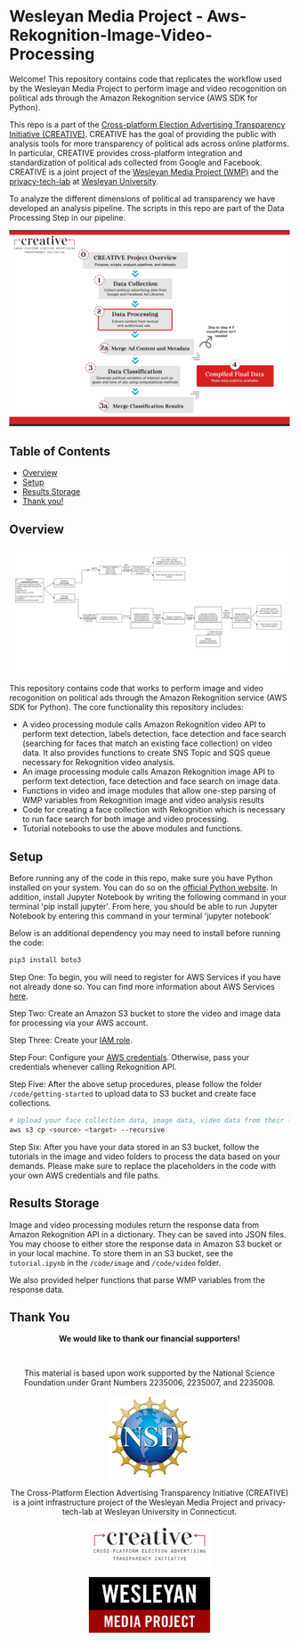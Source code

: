 # Wesleyan Media Project - Aws-Rekognition-Image-Video-Processing

Welcome! This repository contains code that replicates the workflow used by the Wesleyan Media Project to perform image and video recogonition on political ads through the Amazon Rekognition service (AWS SDK for Python).

This repo is a part of the [Cross-platform Election Advertising Transparency Initiative (CREATIVE)](https://www.creativewmp.com/). CREATIVE has the goal of providing the public with analysis tools for more transparency of political ads across online platforms. In particular, CREATIVE provides cross-platform integration and standardization of political ads collected from Google and Facebook. CREATIVE is a joint project of the [Wesleyan Media Project (WMP)](https://mediaproject.wesleyan.edu/) and the [privacy-tech-lab](https://privacytechlab.org/) at [Wesleyan University](https://www.wesleyan.edu).

To analyze the different dimensions of political ad transparency we have developed an analysis pipeline. The scripts in this repo are part of the Data Processing Step in our pipeline.

![A picture of the repo pipeline](CREATIVE_step2_032524.png)

## Table of Contents

- [Overview](#overview)
- [Setup](#setup)
- [Results Storage](#results-storage)
- [Thank you!](#thank-you)

## Overview

![rekognition-pipeline](rekognition-pipeline.png)

This repository contains code that works to perform image and video recogonition on political ads through the Amazon Rekognition service (AWS SDK for Python). The core functionality this repository includes:

- A video processing module calls Amazon Rekognition video API to perform text detection, labels detection, face detection and face search (searching for faces that match an existing face collection) on video data. It also provides functions to create SNS Topic and SQS queue necessary for Rekognition video analysis.
- An image processing module calls Amazon Rekognition image API to perform text detection, face detection and face search on image data.
- Functions in video and image modules that allow one-step parsing of WMP variables from Rekognition image and video analysis results
- Code for creating a face collection with Rekognition which is necessary to run face search for both image and video processing.
- Tutorial notebooks to use the above modules and functions.

## Setup

Before running any of the code in this repo, make sure you have Python installed on your system. You can do so on the [official Python website](https://www.python.org/downloads/). In addition, install Jupyter Notebook by writing the following command in your terminal 'pip install jupyter'. From here, you should be able to run Jupyter Notebook by entering this command in your terminal 'jupyter notebook'

Below is an additional dependency you may need to install before running the code:

```bash
pip3 install boto3
```

Step One: To begin, you will need to register for AWS Services if you have not already done so. You can find more information about AWS Services [here](https://aws.amazon.com/).

Step Two: Create an Amazon S3 bucket to store the video and image data for processing via your AWS account.

Step Three: Create your [IAM role](https://docs.aws.amazon.com/IAM/latest/UserGuide/id_roles.html).

Step Four: Configure your [AWS credentials](https://docs.aws.amazon.com/cli/latest/userguide/cli-chap-configure.html). Otherwise, pass your credentials whenever calling Rekognition API.

Step Five: After the above setup procedures, please follow the folder `/code/getting-started` to upload data to S3 bucket and create face collections.

```bash
# Upload your face collection data, image data, video data from their local paths to respective Amazon S3 bucket destinations
aws s3 cp <source> <target> --recursive
```

Step Six: After you have your data stored in an S3 bucket, follow the tutorials in the image and video folders to process the data based on your demands. Please make sure to replace the placeholders in the code with your own AWS credentials and file paths.

## Results Storage

Image and video processing modules return the response data from Amazon Rekognition API in a dictionary. They can be saved into JSON files. You may choose to either store the response data in Amazon S3 bucket or in your local machine. To store them in an S3 bucket, see the `tutorial.ipynb` in the `/code/image` and `/code/video` folder.

We also provided helper functions that parse WMP variables from the response data.

## Thank You

<p align="center"><strong>We would like to thank our financial supporters!</strong></p><br>

<p align="center">This material is based upon work supported by the National Science Foundation under Grant Numbers 2235006, 2235007, and 2235008.</p>

<p align="center" style="display: flex; justify-content: center; align-items: center;">
  <a href="https://www.nsf.gov/awardsearch/showAward?AWD_ID=2235006">
    <img class="img-fluid" src="nsf.png" height="150px" alt="National Science Foundation Logo">
  </a>
</p>

<p align="center">The Cross-Platform Election Advertising Transparency Initiative (CREATIVE) is a joint infrastructure project of the Wesleyan Media Project and privacy-tech-lab at Wesleyan University in Connecticut.

<p align="center" style="display: flex; justify-content: center; align-items: center;">
  <a href="https://www.creativewmp.com/">
    <img class="img-fluid" src="CREATIVE_logo.png"  width="220px" alt="CREATIVE Logo">
  </a>
</p>

<p align="center" style="display: flex; justify-content: center; align-items: center;">
  <a href="https://mediaproject.wesleyan.edu/">
    <img src="wmp-logo.png" width="218px" height="100px" alt="Wesleyan Media Project logo">
  </a>
</p>
